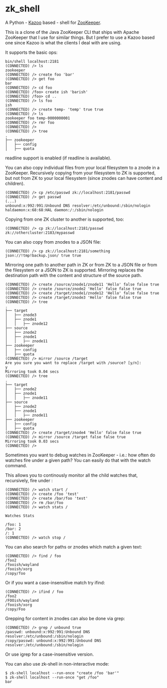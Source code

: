 zk_shell
========

A Python - [Kazoo](https://github.com/python-zk/kazoo "Kazoo") based - shell for [ZooKeeper](http://zookeeper.apache.org/ "ZooKeeper").

This is a clone of the Java ZooKeeper CLI that ships with Apache ZooKeeper
that I use for similar things. But I prefer to use a Kazoo based one since
Kazoo is what the clients I deal with are using.

It supports the basic ops:

```
bin/shell localhost:2181
(CONNECTED) /> ls
zookeeper
(CONNECTED) /> create foo 'bar'
(CONNECTED) /> get foo
bar
(CONNECTED) /> cd foo
(CONNECTED) /foo> create ish 'barish'
(CONNECTED) /foo> cd ..
(CONNECTED) /> ls foo
ish
(CONNECTED) /> create temp- 'temp' true true
(CONNECTED) /> ls
zookeeper foo temp-0000000001
(CONNECTED) /> rmr foo
(CONNECTED) />
(CONNECTED) /> tree
.
├── zookeeper
│   ├── config
│   ├── quota
```

readline support is enabled (if readline is available).

You can also copy individual files from your local filesystem to a znode
in a ZooKeeper. Recursively copying from your filesystem to ZK is supported,
but not from ZK to your local filesystem (since znodes can have content and
children).

```
(CONNECTED) /> cp /etc/passwd zk://localhost:2181/passwd
(CONNECTED) /> get passwd
(...)
unbound:x:992:991:Unbound DNS resolver:/etc/unbound:/sbin/nologin
haldaemon:x:68:68:HAL daemon:/:/sbin/nologin
```

Copying from one ZK cluster to another is supported, too:

```
(CONNECTED) /> cp zk://localhost:2181/passwd zk://othercluster:2183/mypasswd
```

You can also copy from znodes to a JSON file:

```
(CONNECTED) /> cp zk://localhost:2181/something json://!tmp!backup.json/ true true
```

Mirroring one path to another path in ZK or from ZK to a JSON file or from the
filesystem or a JSON to ZK is supported. Mirroring replaces the destination path
with the content and structure of the source path.

```
(CONNECTED) /> create /source/znode1/znode11 'Hello' false false true
(CONNECTED) /> create /source/znode2 'Hello' false false true
(CONNECTED) /> create /target/znode1/znode12 'Hello' false false true
(CONNECTED) /> create /target/znode3 'Hello' false false true
(CONNECTED) /> tree
.
├── target
│   ├── znode3
│   ├── znode1
│   │   ├── znode12
├── source
│   ├── znode2
│   ├── znode1
│   │   ├── znode11
├── zookeeper
│   ├── config
│   ├── quota
(CONNECTED) /> mirror /source /target
Are you sure you want to replace /target with /source? [y/n]:
y
Mirroring took 0.04 secs
(CONNECTED) /> tree
.
├── target
│   ├── znode2
│   ├── znode1
│   │   ├── znode11
├── source
│   ├── znode2
│   ├── znode1
│   │   ├── znode11
├── zookeeper
│   ├── config
│   ├── quota
(CONNECTED) /> create /target/znode4 'Hello' false false true
(CONNECTED) /> mirror /source /target false false true
Mirroring took 0.03 secs
(CONNECTED) />
```

Sometimes you want to debug watches in ZooKeeper - i.e.: how often do watches fire
under a given path? You can easily do that with the watch command.

This allows you to continously monitor all the child watches that, recursively,
fire under <path>:

```
(CONNECTED) /> watch start /
(CONNECTED) /> create /foo 'test'
(CONNECTED) /> create /bar/foo 'test'
(CONNECTED) /> rm /bar/foo
(CONNECTED) /> watch stats /

Watches Stats

/foo: 1
/bar: 2
/: 1
(CONNECTED) /> watch stop /
```

You can also search for paths or znodes which match a given text:

```
(CONNECTED) /> find / foo
/foo2
/fooish/wayland
/fooish/xorg
/copy/foo
```
Or if you want a case-insensitive match try ifind:

```
(CONNECTED) /> ifind / foo
/foo2
/FOOish/wayland
/fooish/xorg
/copy/Foo
```

Grepping for content in znodes can also be done via grep:

```
(CONNECTED) /> grep / unbound true
/passwd: unbound:x:992:991:Unbound DNS resolver:/etc/unbound:/sbin/nologin
/copy/passwd: unbound:x:992:991:Unbound DNS resolver:/etc/unbound:/sbin/nologin
```

Or use igrep for a case-insensitive version.


You can also use zk-shell in non-interactive mode:

```
$ zk-shell localhost --run-once "create /foo 'bar'"
$ zk-shell localhost --run-once "get /foo"
bar
```
